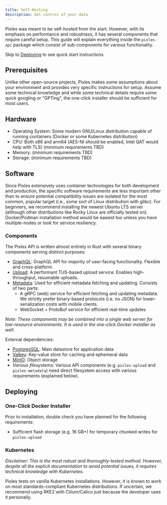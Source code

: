 ```yaml
---
title: Self-Hosting
description: Get control of your data
---
```


Pixles was meant to be self-hosted from the start. However, with its emphasis on performance and robustness, it has several components that require careful setup. This guide will explain everything inside the `pixles-api` package which consist of sub-components for various functionality.

Skip to [Deploying](#deploying) to see quick start instructions.

## Prerequisites

Unlike other open-source projects, Pixles makes some assumptions about your environment and provides very specific instructions for setup. Assume some technical knowledge and while some technical details require some quick googling or "GPTing", the one-click installer should be sufficient for most users.

## Hardware

- Operating System: Some modern GNU/Linux distribution capable of running containers (Docker or some Kubernetes distribution)
- CPU: Both x86 and arm64 (AES-NI should be enabled, Intel QAT would help with TLS) (minimum requirements TBD)
- Memory: (minimum requirements TBD)
- Storage: (minimum requirements TBD)

## Software

Since Pixles extensively uses container technologies for both development and production, the specific software requirements are less important other than to ensure potential compatibility issues are isolated for the most common, popular target (i.e., some sort of Linux distribution with glibc). For beginners, we recommend installing the newest Ubuntu LTS server (although other distributions like Rocky Linux are officially tested on). Docker/Podman installation method would be easiest too unless you have multiple-nodes or look for service resiliency.

### Components

The Pixles API is written almost entirely in Rust with several binary components serving distinct purposes:

- [GraphQL](/pixles-api/graphql/): GraphQL API for majority of user-facing functionality. Flexible and cross-platform.
- [Upload](/pixles-api/upload/): A performant TUS-based upload service. Enables high-throughput, resumable uploads.
- [Metadata](/pixles-api/metadata/): Used for efficient metadata fetching and updating. Consists of two parts:
  - A gRPC (web) service for efficient fetching and updating metadata. We strictly prefer binary-based protocols (i.e. no JSON) for lower-serialization costs with mobile clients.
  - WebSocket + ProtoBuf service for efficient real-time updates
<!-- TODO: this section is outdated ^^ -->

*Note: These components may be combined into a single web server for low-resource environments. It is used in the one-click Docker installer as well.*

External dependencies:

- [PostgresSQL](https://www.postgresql.org/): Main datastore for application data
- [Valkey](https://valkey.io/): Key-value store for caching and ephemeral data
- [MinIO](https://min.io/): Object storage
- *Various filesystems*: Various API components (e.g. `pixles-upload` and `pixles-metadata`) need direct filesystem access with various requirements (explained below).

## Deploying

### One-Click Docker Installer

Prior to installation, double check you have planned for the following requirements:

- Sufficient flash storage (e.g. 16 GB+) for temporary chunked writes for `pixles-upload`

<!-- TODO -->

### Kubernetes

*Disclaimer: This is the most robust and thoroughly-tested method. However, despite all the explicit documentation to avoid potential issues, it requires technical knowledge with Kubernetes.*

Pixles tests on vanilla Kubernetes installations. However, it is known to work on most standards-compliant Kubernetes distributions. If uncertain, we recommend using RKE2 with Cilium/Calico just because the developer uses it personally.

<!-- TODO -->
